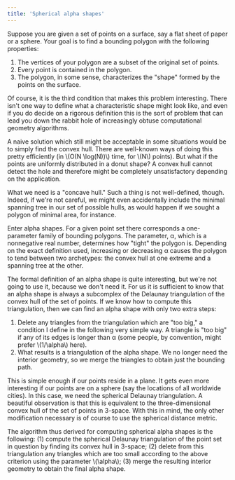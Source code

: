 ```yaml
---
title: 'Spherical alpha shapes'
---
```


Suppose you are given a set of points on a surface, say a flat sheet of paper or a sphere. Your goal is to find a bounding polygon with the following properties:

1. The vertices of your polygon are a subset of the original set of points.
2. Every point is contained in the polygon.
3. The polygon, in some sense, characterizes the "shape" formed by the points on the surface.

Of course, it is the third condition that makes this problem interesting. There isn't one way to define what a characteristic shape might look like, and even if you do decide on a rigorous definition this is the sort of problem that can lead you down the rabbit hole of increasingly obtuse computational geometry algorithms.

A naive solution which still might be acceptable in some situations would be to simply find the convex hull. There are well-known ways of doing this pretty efficiently (in \\(O(N \\log(N))\\) time, for \\(N\\) points). But what if the points are uniformly distributed in a donut shape? A convex hull cannot detect the hole and therefore might be completely unsatisfactory depending on the application.

What we need is a "concave hull." Such a thing is not well-defined, though. Indeed, if we're not careful, we might even accidentally include the minimal spanning tree in our set of possible hulls, as would happen if we sought a polygon of minimal area, for instance.

Enter alpha shapes. For a given point set there corresponds a one-parameter family of bounding polygons. The parameter, α, which is a nonnegative real number, determines how "tight" the polygon is. Depending on the exact definition used, increasing or decreasing α causes the polygon to tend between two archetypes: the convex hull at one extreme and a spanning tree at the other.

The formal definition of an alpha shape is quite interesting, but we're not going to use it, because we don't need it. For us it is sufficient to know that an alpha shape is always a subcomplex of the Delaunay triangulation of the convex hull of the set of points. If we know how to compute this triangulation, then we can find an alpha shape with only two extra steps:

1. Delete any triangles from the triangulation which are "too big," a condition I define in the following very simple way. A triangle is "too big" if any of its edges is longer than α (some people, by convention, might prefer \\(1/\\alpha\\) here).
2. What results is a triangulation of the alpha shape. We no longer need the interior geometry, so we merge the triangles to obtain just the bounding path.

This is simple enough if our points reside in a plane. It gets even more interesting if our points are on a sphere (say the locations of all worldwide cities). In this case, we need the spherical Delaunay triangulation. A beautiful observation is that this is equivalent to the three-dimensional convex hull of the set of points in 3-space. With this in mind, the only other modification necessary is of course to use the spherical distance metric. 

The algorithm thus derived for computing spherical alpha shapes is the following: (1) compute the spherical Delaunay triangulation of the point set in question by finding its convex hull in 3-space; (2) delete from this triangulation any triangles which are too small according to the above criterion using the parameter \\(\\alpha\\); (3) merge the resulting interior geometry to obtain the final alpha shape.